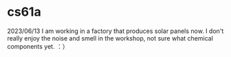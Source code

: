# cs61a

2023/06/13 I am working in a factory that produces solar panels now. I don't really enjoy the noise and smell in the workshop, not sure what chemical components yet. ：）